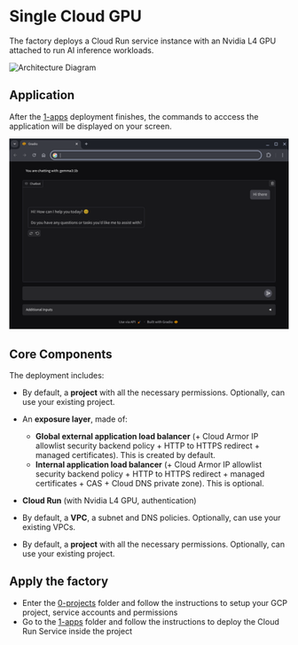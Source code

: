 # Single Cloud GPU

The factory deploys a Cloud Run service instance with an Nvidia L4 GPU attached to run AI inference workloads.

![Architecture Diagram](./diagram.png)

## Application

After the [1-apps](1-apps/README.md) deployment finishes, the commands to acccess the application will be displayed on your screen.

![App Screenshot](./screenshot.png)

## Core Components

The deployment includes:

- By default, a **project** with all the necessary permissions. Optionally, can use your existing project.

- An **exposure layer**, made of:
  - **Global external application load balancer** (+ Cloud Armor IP allowlist security backend policy + HTTP to HTTPS redirect + managed certificates). This is created by default.
  - **Internal application load balancer** (+ Cloud Armor IP allowlist security backend policy + HTTP to HTTPS redirect + managed certificates + CAS + Cloud DNS private zone). This is optional.

- **Cloud Run** (with Nvidia L4 GPU, authentication)

- By default, a **VPC**, a subnet and DNS policies. Optionally, can use your existing VPCs.
- By default, a **project** with all the necessary permissions. Optionally, can use your existing project.

## Apply the factory

- Enter the [0-projects](0-projects/README.md) folder and follow the instructions to setup your GCP project, service accounts and permissions
- Go to the [1-apps](1-apps/README.md) folder and follow the instructions to deploy the Cloud Run Service inside the project
